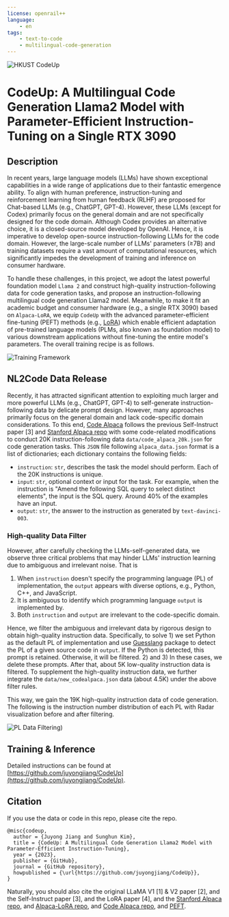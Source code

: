 ```yaml
---
license: openrail++
language: 
    - en
tags:
    - text-to-code
    - multilingual-code-generation
---
```


<!-- <p align="center" width="70%">
<img src="assets/Logo.jpg" alt="HKUST CodeUp" style="width: 50%; min-width: 250px; display: block; margin: auto;">
</p> -->
![HKUST CodeUp](assets/Logo.jpg)
# CodeUp: A Multilingual Code Generation Llama2 Model with Parameter-Efficient Instruction-Tuning on a Single RTX 3090

## Description
In recent years, large language models (LLMs) have shown exceptional capabilities in a wide range of applications due to their fantastic emergence ability. To align with human preference, instruction-tuning and reinforcement learning from human feedback (RLHF) are proposed for Chat-based LLMs (e.g., ChatGPT, GPT-4). However, these LLMs (except for Codex) primarily focus on the general domain and are not specifically designed for the code domain. Although Codex provides an alternative choice, it is a closed-source model developed by OpenAI. Hence, it is imperative to develop open-source instruction-following LLMs for the code domain. 
However, the large-scale number of LLMs' parameters ($\ge$7B) and training datasets require a vast amount of computational resources, which significantly impedes the development of training and inference on consumer hardware. 

To handle these challenges, in this project, we adopt the latest powerful foundation model `Llama 2` and construct high-quality instruction-following data for code generation tasks, and propose an instruction-following multilingual code generation Llama2 model. Meanwhile, to make it fit an academic budget and consumer hardware (e.g., a single RTX 3090) based on `Alpaca-LoRA`, we equip `CodeUp` with the advanced parameter-efficient fine-tuning (PEFT) methods (e.g., [LoRA](https://arxiv.org/abs/2106.09685)) which enable efficient adaptation of pre-trained language models (PLMs, also known as foundation model) to various downstream applications without fine-tuning the entire model's parameters. The overall training recipe is as follows. 

![Training Framework](assets/Framework.jpg)


## NL2Code Data Release
Recently, it has attracted significant attention to exploiting much larger and more powerful LLMs (e.g., ChatGPT, GPT-4) to self-generate instruction-following data by delicate prompt design. However, many approaches primarily focus on the general domain and lack code-specific domain considerations. To this end, [Code Alpaca](https://github.com/sahil280114/codealpaca) follows the previous Self-Instruct paper [3] and [Stanford Alpaca repo](https://github.com/tatsu-lab/stanford_alpaca) with some code-related modifications to conduct 20K instruction-following data `data/code_alpaca_20k.json` for code generation tasks. This `JSON` file following `alpaca_data.json` format is a list of dictionaries; each dictionary contains the following fields:

- `instruction`: `str`, describes the task the model should perform. Each of the 20K instructions is unique.
- `input`: `str`, optional context or input for the task. For example, when the instruction is "Amend the following SQL query to select distinct elements", the input is the SQL query. Around 40% of the examples have an input.
- `output`: `str`, the answer to the instruction as generated by `text-davinci-003`.

### High-quality Data Filter
However, after carefully checking the LLMs-self-generated data, we observe three critical problems that may hinder LLMs' instruction learning due to ambiguous and irrelevant noise. That is 

1. When `instruction` doesn't specify the programming language (PL) of implementation, the `output` appears with diverse options, e.g., Python, C++, and JavaScript.
2. It is ambiguous to identify which programming language `output` is implemented by.
3. Both `instruction` and `output` are irrelevant to the code-specific domain. 

Hence, we filter the ambiguous and irrelevant data by rigorous design to obtain high-quality instruction data. Specifically, to solve 1) we set Python as the default PL of implementation and use [Guesslang](https://guesslang.readthedocs.io/en/latest/) package to detect the PL of a given source code in `output`. If the Python is detected, this prompt is retained. Otherwise, it will be filtered. 2) and 3) In these cases, we delete these prompts. After that, about 5K low-quality instruction data is filtered. To supplement the high-quality instruction data, we further integrate the `data/new_codealpaca.json` data (about 4.5K) under the above filter rules. 

This way, we gain the 19K high-quality instruction data of code generation. The following is the instruction number distribution of each PL with Radar visualization before and after filtering. 

<!-- | Raw Data (20K + 4K)| Filtered Data (19K)  |
| -- | -- |
| <center><img src="assets/PL_Raw.png" width="100%"></center>  | <center><img src="assets/PL_Clean.png" width="92%"></center> |  -->

![PL Data Filtering)](assets/PL_Filter.jpg)


## Training & Inference
Detailed instructions can be found at [https://github.com/juyongjiang/CodeUp](https://github.com/juyongjiang/CodeUp).


## Citation
If you use the data or code in this repo, please cite the repo.

```
@misc{codeup,
  author = {Juyong Jiang and Sunghun Kim},
  title = {CodeUp: A Multilingual Code Generation Llama2 Model with Parameter-Efficient Instruction-Tuning},
  year = {2023},
  publisher = {GitHub},
  journal = {GitHub repository},
  howpublished = {\url{https://github.com/juyongjiang/CodeUp}},
}
```
Naturally, you should also cite the original LLaMA V1 [1] & V2 paper [2], and the Self-Instruct paper [3], and the LoRA paper [4], and the [Stanford Alpaca repo](https://github.com/tatsu-lab/stanford_alpaca), and [Alpaca-LoRA repo](https://github.com/tloen/alpaca-lora), and [Code Alpaca repo](https://github.com/sahil280114/codealpaca), and [PEFT](https://github.com/huggingface/peft).